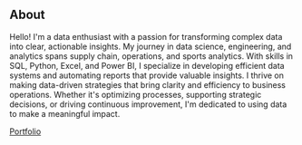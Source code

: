 ## About 

Hello! I'm a data enthusiast with a passion for transforming complex data into clear, actionable insights. My journey in data science, engineering, and analytics spans supply chain, operations, and sports analytics. With skills in SQL, Python, Excel, and Power BI, I specialize in developing efficient data systems and automating reports that provide valuable insights. I thrive on making data-driven strategies that bring clarity and efficiency to business operations. Whether it's optimizing processes, supporting strategic decisions, or driving continuous improvement, I'm dedicated to using data to make a meaningful impact.

[Portfolio](https://github.com/brandonvengstrom/personal_portfolio)

<!--
**brandonvengstrom/brandonvengstrom** is a ✨ _special_ ✨ repository because its `README.md` (this file) appears on your GitHub profile.

Here are some ideas to get you started:

- 🔭 I’m currently working on ...
- 🌱 I’m currently learning ...
- 👯 I’m looking to collaborate on ...
- 🤔 I’m looking for help with ...
- 💬 Ask me about ...
- 📫 How to reach me: ...
- 😄 Pronouns: ...
- ⚡ Fun fact: ...
-->
